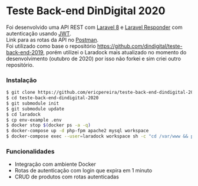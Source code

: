 # Teste Back-end DinDigital 2020

Foi desenvolvido uma API REST com [Laravel 8](https://laravel.com/docs/8.x) e [Laravel Responder](https://github.com/flugger/laravel-responder) com autenticação usando [JWT](https://jwt-auth.readthedocs.io/en/develop/laravel-installation/).<br>
Link para as rotas da API no [Postman](https://documenter.getpostman.com/view/4732214/TVRn36iL).<br>
Foi utilizado como base o repositório https://github.com/dindigital/teste-back-end-2019, porém utilizei o Laradock mais atualizado no momento do desenvolvimento (outubro de 2020) por isso não forkei e sim criei outro repositório.

### Instalação
```sh
$ git clone https://github.com/ericpereira/teste-back-end-dindigital-2020.git
$ cd teste-back-end-dindigital-2020
$ git submodule init
$ git submodule update
$ cd laradock
$ cp env-example .env
$ docker stop $(docker ps -a -q)
$ docker-compose up -d php-fpm apache2 mysql workspace
$ docker-compose exec --user=laradock workspace sh -c "cd /var/www && php7.3 /usr/local/bin/composer install && cp .env.example .env && php7.3 artisan key:generate && php7.3 artisan migrate:fresh --seed && php7.3 artisan db:seed --class=UserSeeder"
```
### Funcionalidades
 - Integração com ambiente Docker
 - Rotas de autenticação com login que expira em 1 minuto
 - CRUD de produtos com rotas autenticadas
